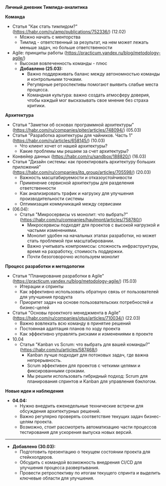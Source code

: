 ****Личный дневник Тимлида-аналитика****

**Команда**
- Статья "Как стать тимлидом?" (https://habr.com/ru/amp/publications/752336/) (12.02)
  - Можно начать с менторства
  - Тимлид - ответственный за результат, на нем может лежать меньше задач, но больше ответственности
- Agile: принципы работы (https://practicum.yandex.ru/blog/metodology-agile/)
  - Высокая вовлеченность команды - плюс
  - **Добавлено (25.03):**  
    - Важно поддерживать баланс между автономностью команды и контрольными точками.  
    - Регулярные ретроспективы помогают выявить слабые места процесса.  
    - Командная культура: важно создать атмосферу доверия, чтобы каждый мог высказывать свое мнение без страха критики.  

**Архитектура**
- Статья "Заметки об основах программной архитектуры" (https://habr.com/ru/companies/piter/articles/748094/) (05.03)   
- Статья "Разработка архитектуры для чайников. Часть 1" (https://habr.com/ru/articles/658145/)  (10.03)
  - Что клиент хочет от нашей архитектуры?
  - Какие проблемы мы решаем за счет архитектуры?
- Конвейер данных (https://habr.com/ru/sandbox/188820/) (16.03)
- Статья "Дизайн системы: как проектировать архитектуру больших приложений" (https://habr.com/ru/companies/itq_group/articles/705598/) (20.03)
  - Важность масштабируемости и отказоустойчивости
  - Применение сервисной архитектуры для разделения ответственности
  - Как анализировать трафик и нагрузку для улучшения производительности системы
  - Оптимизация коммуникаций между сервисами
- (06.04):  
  - Статья "Микросервисы vs монолит: что выбрать?" (https://habr.com/ru/companies/haulmont/articles/758780/)  
    - Микросервисы подходят для проектов с высокой нагрузкой и частыми изменениями.  
    - Монолит удобен на начальных этапах разработки, но может стать проблемой при масштабировании.  
    - Важно учитывать компромиссы: сложность инфраструктуры, время на разработку, стоимость поддержки.
    - Почти безоговорочно используем монолит

**Процесс разработки и методологии**
- Статья "Планирование разработки в Agile" (https://practicum.yandex.ru/blog/metodology-agile/) (15.03)
  - Итерации и спринты
  - Как эффективно использовать обратную связь от пользователей для улучшения продукта
  - Приоритет задач на основе пользовательских потребностей и бизнес-целей
- Статья "Основы проектного менеджмента в Agile" (https://habr.com/ru/companies/otus/articles/710034/) (22.03)
  - Важно вовлекать всю команду в принятие решений
  - Постоянная адаптация планов по ходу проекта
  - Как эффективно управлять рисками и изменениями в проекте
- 10.04  
  - Статья "Kanban vs Scrum: что выбрать для вашей команды?" (https://habr.com/ru/articles/587468/)  
    - Kanban лучше подходит для потоковых задач, где важна непрерывность.  
    - Scrum эффективен для проектов с четкими целями и фиксированными сроками.  
    - Мы решили использовать гибридный подход: Scrum для планирования спринтов и Kanban для управления бэклогом.  

**Новые идеи и наблюдения**
- **04.04:**  
  - Нужно внедрить еженедельные технические встречи для обсуждения архитектурных решений.
  - Важно регулярно проверять соответствие текущих задач бизнес-целям проекта.  
  - Возможно, стоит рассмотреть автоматизацию части процессов тестирования для ускорения выпуска новых версий.

****
- **Добавлено (30.03):**  
  - Подготовить презентацию о текущем состоянии проекта для стейкхолдеров.  
  - Обсудить с командой возможность внедрения CI/CD для улучшения процесса развертывания.  
  - Провести ретроспективу по итогам текущего спринта и выделить ключевые области для улучшения.
